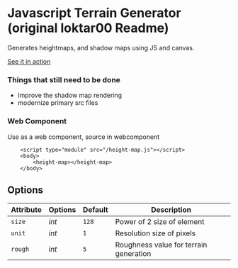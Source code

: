 Javascript Terrain Generator (original loktar00 Readme)
====================

Generates heightmaps, and shadow maps using JS and canvas.

[See it in action](http://loktar00.github.io/Javascript-Canvas-Terrain-Generator/)


### Things that still need to be done

- Improve the shadow map rendering
- modernize primary src files

### Web Component

Use as a web component, source in webcomponent

```
    <script type="module" src="/height-map.js"></script>
    <body>
        <height-map></height-map>
    </body>
```

## Options

Attribute     | Options     | Default      | Description
---           | ---         | ---          | ---
`size`         | *int*    | `128`        | Power of 2 size of element
`unit`         | *int*    | `1`         | Resolution size of pixels
`rough`         | *int*    | `5`        | Roughness value for terrain generation

